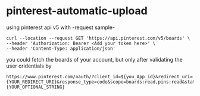 # pinterest-automatic-upload
using pinterest api v5 with 
-request sample-
```
curl --location --request GET 'https://api.pinterest.com/v5/boards' \
--header 'Authorization: Bearer <Add your token here>' \
--header 'Content-Type: application/json'
```
you could fetch the boards of your account, but only after validating the user cridentials by 
```
https://www.pinterest.com/oauth/?client_id=${you_App_id}&redirect_uri={YOUR_REDIRECT_URI}&response_type=code&scope=boards:read,pins:read&state={YOUR_OPTIONAL_STRING}
```
